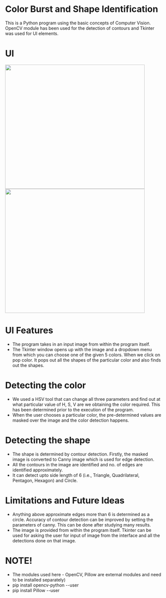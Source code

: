 # Color Burst and Shape Identification
This is a Python program using the basic concepts of Computer Vision. OpenCV module has been used for the detection of contours and Tkinter was used for UI elements.

# UI
<img src="https://github.com/manohar-iitg/ColorBurst-Shape/assets/96137651/a0ee14e0-ac85-4fe7-b825-0149e7918ad6" height=400 width=450>
<img src="https://github.com/manohar-iitg/ColorBurst-Shape/assets/96137651/f555ae62-a70a-413d-9b27-ea5dc3f1d61c" height=400 width=450>

# UI Features
* The program takes in an input image from within the program itself.
* The Tkinter window opens up with the image and a dropdown menu from which you can choose one of the given 5 colors. When we click on pop color. It pops out all the shapes of the particular color and also finds out the shapes.

# Detecting the color
* We used a HSV tool that can change all three parameters and find out at what particular value of H, S, V are we obtaining the color required. This has been determined prior to the execution of the program.
* When the user chooses a particular color, the pre-determined values are masked over the image and the color detection happens.

# Detecting the shape
* The shape is determined by contour detection. Firstly, the masked image is converted to Canny image which is used for edge detection.
* All the contours in the image are identified and no. of edges are identified approximately.
* It can detect upto side length of 6 (i.e., Triangle, Quadrilateral, Pentagon, Hexagon) and Circle.

# Limitations and Future Ideas
* Anything above approximate edges more than 6 is determined as a circle. Accuracy of contour detection can be improved by setting the parameters of canny. This can be done after studying many results.
* The image is provided from within the program itself. Tkinter can be used for asking the user for input of image from the interface and all the detections done on that image.

# NOTE!
* The modules used here - OpenCV, Pillow are external modules and need to be installed separately)
* pip install opencv-python --user
* pip install Pillow --user
